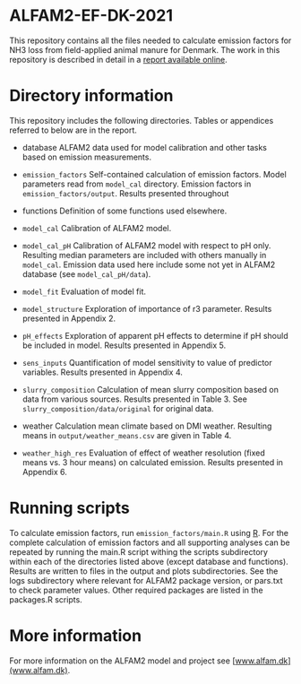 # ALFAM2-EF-DK-2021
This repository contains all the files needed to calculate emission factors for NH3 loss from field-applied animal manure for Denmark.
The work in this repository is described in detail in a [report available online](<add URL when available>).

# Directory information
This repository includes the following directories.
Tables or appendices referred to below are in the report.

* database
ALFAM2 data used for model calibration and other tasks based on emission measurements.

* `emission_factors`
Self-contained calculation of emission factors.
Model parameters read from `model_cal` directory.
Emission factors in `emission_factors/output`.
Results presented throughout 

* functions
Definition of some functions used elsewhere.

* `model_cal`
Calibration of ALFAM2 model.

* `model_cal_pH`
Calibration of ALFAM2 model with respect to pH only.
Resulting median parameters are included with others manually in `model_cal`.
Emission data used here include some not yet in ALFAM2 database (see `model_cal_pH/data`).

* `model_fit`
Evaluation of model fit.

* `model_structure`
Exploration of importance of r3 parameter.
Results presented in Appendix 2.

* `pH_effects`
Exploration of apparent pH effects to determine if pH should be included in model.
Results presented in Appendix 5.

* `sens_inputs`
Quantification of model sensitivity to value of predictor variables.
Results presented in Appendix 4.

* `slurry_composition`
Calculation of mean slurry composition based on data from various sources.
Results presented in Table 3.
See `slurry_composition/data/original` for original data.

* weather
Calculation mean climate based on DMI weather.
Resulting means in `output/weather_means.csv` are given in Table 4.

* `weather_high_res`
Evaluation of effect of weather resolution (fixed means vs. 3 hour means) on calculated emission.
Results presented in Appendix 6.

# Running scripts
To calculate emission factors, run `emission_factors/main.R` using [R](https://www.r-project.org/). 
For the complete calculation of emission factors and all supporting analyses can be repeated by running the main.R script withing the scripts subdirectory within each of the directories listed above (except database and functions). 
Results are written to files in the output and plots subdirectories.
See the logs subdirectory where relevant for ALFAM2 package version, or pars.txt to check parameter values.
Other required packages are listed in the packages.R scripts.

# More information
For more information on the ALFAM2 model and project see [www.alfam.dk](www.alfam.dk).
